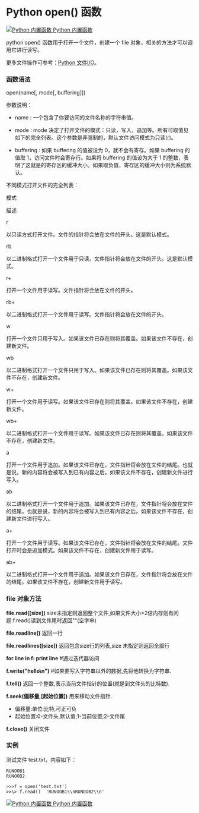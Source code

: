 Python open() 函数
================

 [![Python 内置函数](../images/up.gif) Python 内置函数](python-built-in-functions.html)

python open() 函数用于打开一个文件，创建一个 file 对象，相关的方法才可以调用它进行读写。

更多文件操作可参考：[Python 文件I/O](python-files-io.html)。

### 函数语法

open(name\[, mode\[, buffering\]\])

参数说明：

*   name : 一个包含了你要访问的文件名称的字符串值。
    
*   mode : mode 决定了打开文件的模式：只读，写入，追加等。所有可取值见如下的完全列表。这个参数是非强制的，默认文件访问模式为只读(r)。
    
*   buffering : 如果 buffering 的值被设为 0，就不会有寄存。如果 buffering 的值取 1，访问文件时会寄存行。如果将 buffering 的值设为大于 1 的整数，表明了这就是的寄存区的缓冲大小。如果取负值，寄存区的缓冲大小则为系统默认。
    

不同模式打开文件的完全列表：

模式

描述

r

以只读方式打开文件。文件的指针将会放在文件的开头。这是默认模式。

rb

以二进制格式打开一个文件用于只读。文件指针将会放在文件的开头。这是默认模式。

r+

打开一个文件用于读写。文件指针将会放在文件的开头。

rb+

以二进制格式打开一个文件用于读写。文件指针将会放在文件的开头。

w

打开一个文件只用于写入。如果该文件已存在则将其覆盖。如果该文件不存在，创建新文件。

wb

以二进制格式打开一个文件只用于写入。如果该文件已存在则将其覆盖。如果该文件不存在，创建新文件。

w+

打开一个文件用于读写。如果该文件已存在则将其覆盖。如果该文件不存在，创建新文件。

wb+

以二进制格式打开一个文件用于读写。如果该文件已存在则将其覆盖。如果该文件不存在，创建新文件。

a

打开一个文件用于追加。如果该文件已存在，文件指针将会放在文件的结尾。也就是说，新的内容将会被写入到已有内容之后。如果该文件不存在，创建新文件进行写入。

ab

以二进制格式打开一个文件用于追加。如果该文件已存在，文件指针将会放在文件的结尾。也就是说，新的内容将会被写入到已有内容之后。如果该文件不存在，创建新文件进行写入。

a+

打开一个文件用于读写。如果该文件已存在，文件指针将会放在文件的结尾。文件打开时会是追加模式。如果该文件不存在，创建新文件用于读写。

ab+

以二进制格式打开一个文件用于追加。如果该文件已存在，文件指针将会放在文件的结尾。如果该文件不存在，创建新文件用于读写。

### file 对象方法

**file.read(\[size\])** size未指定则返回整个文件,如果文件大小>2倍内存则有问题.f.read()读到文件尾时返回""(空字串)

**file.readline()** 返回一行

**file.readlines(\[size\])** 返回包含size行的列表,size 未指定则返回全部行

**for line in f: print line** #通过迭代器访问

**f.write("hello\\n")** #如果要写入字符串以外的数据,先将他转换为字符串.

**f.tell()** 返回一个整数,表示当前文件指针的位置(就是到文件头的比特数).

**f.seek(偏移量,\[起始位置\])** 用来移动文件指针.

*   偏移量:单位:比特,可正可负
*   起始位置:0-文件头,默认值;1-当前位置;2-文件尾

**f.close()** 关闭文件

### 实例

测试文件 test.txt，内容如下：
```
RUNOOB1
RUNOOB2

>>>f = open('test.txt') 
>>\> f.read()  'RUNOOB1\\nRUNOOB2\\n'
```
 [![Python 内置函数](../images/up.gif) Python 内置函数](python-built-in-functions.html)